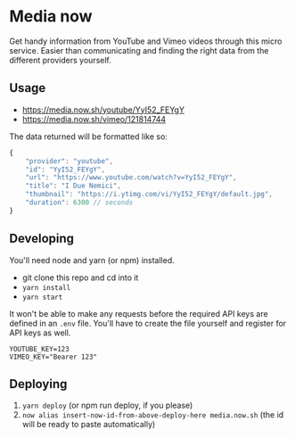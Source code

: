 # Media now

Get handy information from YouTube and Vimeo videos through this micro service. Easier than communicating and finding the right data from the different providers yourself.

## Usage

- https://media.now.sh/youtube/YyI52_FEYgY
- https://media.now.sh/vimeo/121814744

The data returned will be formatted like so:

```js
{
	"provider": "youtube",
	"id": "YyI52_FEYgY",
	"url": "https://www.youtube.com/watch?v=YyI52_FEYgY",
	"title": "I Due Nemici",
	"thumbnail": "https://i.ytimg.com/vi/YyI52_FEYgY/default.jpg",
	"duration": 6300 // seconds
}
```

## Developing

You'll need node and yarn (or npm) installed.

* git clone this repo and cd into it
* `yarn install`
* `yarn start`

It won't be able to make any requests before the required API keys are defined in an `.env` file. You'll have to create the file yourself and register for API keys as well.

```
YOUTUBE_KEY=123
VIMEO_KEY="Bearer 123"
```

## Deploying

1. `yarn deploy` (or npm run deploy, if you please)
2. `now alias insert-now-id-from-above-deploy-here media.now.sh` (the id will be ready to paste automatically)
